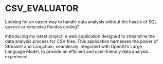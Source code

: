 # CSV_EVALUATOR
Looking for an easier way to handle data analysis without the hassle of SQL queries or extensive Pandas coding? 

Introducing my latest project: a web application designed to streamline the data analysis process for CSV files. This application harnesses the power of Streamlit and Langchain, seamlessly integrated with OpenAI's Large Language Model, to provide an efficient and user-friendly data analysis experience.
